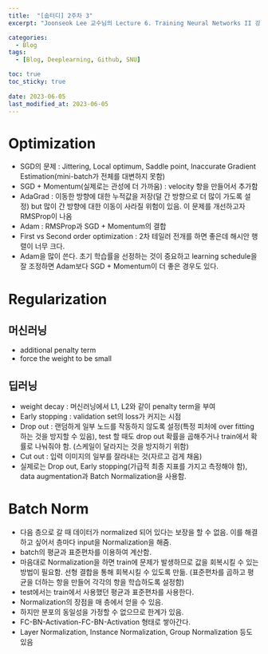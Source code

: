 ```yaml
---
title:  "[숩터디] 2주차 3"
excerpt: "Joonseok Lee 교수님의 Lecture 6. Training Neural Networks II 강의 요약"

categories:
  - Blog
tags:
  - [Blog, Deeplearning, Github, SNU]

toc: true
toc_sticky: true
 
date: 2023-06-05
last_modified_at: 2023-06-05
---
```


# Optimization
- SGD의 문제 : Jittering, Local optimum, Saddle point, Inaccurate Gradient Estimation(mini-batch가 전체를 대변하지 못함)
- SGD + Momentum(실제로는 관성에 더 가까움) : velocity 항을 만들어서 추가함
- AdaGrad : 이동한 방향에 대한 누적값을 저장(덜 간 방향으로 더 많이 가도록 설정) but 많이 간 방향에 대한 이동이 사라질 위험이 있음. 이 문제를 개선하고자 RMSProp이 나옴
- Adam : RMSProp과 SGD + Momentum의 결합
- First vs Second order optimization : 2차 테일러 전개를 하면 좋은데 해시안 행렬이 너무 크다.
- Adam을 많이 쓴다. 초기 학습률을 선정하는 것이 중요하고 learning schedule을 잘 조정하면 Adam보다 SGD + Momentum이 더 좋은 경우도 있다.

# Regularization
##  머신러닝
- additional penalty term
- force the weight to be small
## 딥러닝
- weight decay : 머신러닝에서 L1, L2와 같이 penalty term을 부여
- Early stopping : validation set의 loss가 커지는 시점
- Drop out : 랜덤하게 일부 노드를 작동하지 않도록 설정(특정 피처에 over fitting 하는 것을 방지할 수 있음), test 할 때도 drop out 확률을 곱해주거나 train에서 확률로 나눠줘야 함. (스케일이 달라지는 것을 방지하기 위함)
- Cut out : 입력 이미지의 일부를 잘라내는 것(자르고 검게 채움)
- 실제로는 Drop out, Early stopping(가급적 최종 지표를 가지고 측정해야 함), data augmentation과 Batch Normalization을 사용함.

# Batch Norm
- 다음 층으로 갈 때 데이터가 normalized 되어 있다는 보장을 할 수 없음. 이를 해결하고 싶어서 층마다 input을 Normalization을 해줌.
- batch의 평균과 표준편차를 이용하여 계산함. 
- 마음대로 Normalization을 하면 train에 문제가 발생하므로 값을 회복시킬 수 있는 방법이 필요함. 선형 결합을 통해 회복시킬 수 있도록 만듦. (표준편차를 곱하고 평균을 더하는 항을 만들어 각각의 항을 학습하도록 설정함)
- test에서는 train에서 사용했던 평균과 표준편차를 사용한다.
- Normalization의 장점을 매 층에서 얻을 수 있음.
- 하지만 분포의 동일성을 가정할 수 없으므로 한계가 있음.
- FC-BN-Activation-FC-BN-Activation 형태로 쌓아간다.
- Layer Normalization, Instance Normalization, Group Normalization 등도 있음
